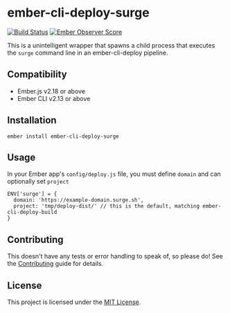 ember-cli-deploy-surge
==============================================================================
[![Build Status](https://travis-ci.com/crowjonah/ember-cli-deploy-surge.svg?branch=master)](https://travis-ci.com/crowjonah/ember-cli-deploy-surge) [![Ember Observer Score](https://emberobserver.com/badges/ember-cli-deploy-surge.svg)](https://emberobserver.com/addons/ember-cli-deploy-surge)

This is a unintelligent wrapper that spawns a child process that executes the `surge` command line in an ember-cli-deploy pipeline.


Compatibility
------------------------------------------------------------------------------

* Ember.js v2.18 or above
* Ember CLI v2.13 or above


Installation
------------------------------------------------------------------------------

```
ember install ember-cli-deploy-surge
```


Usage
------------------------------------------------------------------------------

In your Ember app's `config/deploy.js` file, you must define `domain` and can optionally set `project`
```
ENV['surge'] = {
  domain: 'https://example-domain.surge.sh',
  project: 'tmp/deploy-dist/' // this is the default, matching ember-cli-deploy-build
}
```


Contributing
------------------------------------------------------------------------------

This doesn't have any tests or error handling to speak of, so please do!
See the [Contributing](CONTRIBUTING.md) guide for details.


License
------------------------------------------------------------------------------

This project is licensed under the [MIT License](LICENSE.md).
